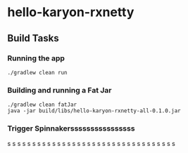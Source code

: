 # hello-karyon-rxnetty


## Build Tasks

### Running the app
```
./gradlew clean run
```

### Building and running a Fat Jar
```
./gradlew clean fatJar
java -jar build/libs/hello-karyon-rxnetty-all-0.1.0.jar
```

### Trigger Spinnakerssssssssssssssss
s
s
s
s
s
s
s
s
s
s
s
s
s
s
s
s
s
s
s
s
s
s
s
s
s
s
s
s
s
s
s
s
s
s
